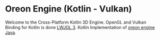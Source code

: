 # Oreon Engine (Kotlin - Vulkan)

Welcome to the Cross-Platform Kotlin 3D Engine.
OpenGL and Vulkan Binding for Kotlin is done  [LWJGL 3](https://www.lwjgl.org/).
Kotlin Implementation of [oreon engine Java](https://github.com/fynnfluegge/oreon-engine).
